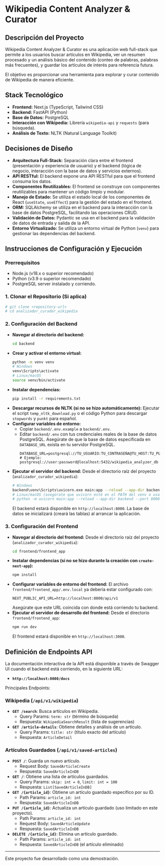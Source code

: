 # Wikipedia Content Analyzer & Curator

## Descripción del Proyecto

Wikipedia Content Analyzer & Curator es una aplicación web full-stack que permite a los usuarios buscar artículos en Wikipedia, ver un resumen procesado y un análisis básico del contenido (conteo de palabras, palabras más frecuentes), y guardar los artículos de interés para referencia futura.

El objetivo es proporcionar una herramienta para explorar y curar contenido de Wikipedia de manera eficiente.

## Stack Tecnológico

*   **Frontend:** Next.js (TypeScript, Tailwind CSS)
*   **Backend:** FastAPI (Python)
*   **Base de Datos:** PostgreSQL
*   **Interacción con Wikipedia:** Librería `wikipedia-api` y `requests` (para búsqueda).
*   **Análisis de Texto:** NLTK (Natural Language Toolkit)

## Decisiones de Diseño

*   **Arquitectura Full-Stack:** Separación clara entre el frontend (presentación y experiencia de usuario) y el backend (lógica de negocio, interacción con la base de datos y servicios externos).
*   **API RESTful:** El backend expone una API RESTful para que el frontend consuma los datos.
*   **Componentes Reutilizables:** El frontend se construye con componentes reutilizables para mantener un código limpio y modular.
*   **Manejo de Estado:** Se utiliza el estado local de los componentes de React (`useState`, `useEffect`) para la gestión del estado en el frontend.
*   **ORM:** SQLAlchemy se utiliza en el backend para la interacción con la base de datos PostgreSQL, facilitando las operaciones CRUD.
*   **Validación de Datos:** Pydantic se usa en el backend para la validación de datos de entrada y salida de la API.
*   **Entorno Virtualizado:** Se utiliza un entorno virtual de Python (`venv`) para gestionar las dependencias del backend.

## Instrucciones de Configuración y Ejecución

### Prerrequisitos

*   Node.js (v18.x o superior recomendado)
*   Python (v3.9 o superior recomendado)
*   PostgreSQL server instalado y corriendo.

### 1. Clonar el Repositorio (Si aplica)

```bash
# git clone <repository-url>
# cd analizador_curador_wikipedia
```

### 2. Configuración del Backend

*   **Navegar al directorio del backend:**
    ```bash
    cd backend
    ```
*   **Crear y activar el entorno virtual:**
    ```bash
    python -m venv venv
    # Windows
    venv\Scripts\activate
    # Linux/macOS
    source venv/bin/activate
    ```
*   **Instalar dependencias:**
    ```bash
    pip install -r requirements.txt
    ```
*   **Descargar recursos de NLTK (si no se hizo automáticamente):**
    Ejecutar el script `temp_nltk_download.py` o el código Python para descargar `stopwords` y `punkt` para español.
*   **Configurar variables de entorno:**
    *   Copiar `backend/.env.example` a `backend/.env`.
    *   Editar `backend/.env` con tus credenciales reales de la base de datos PostgreSQL. Asegúrate de que la base de datos especificada en `DATABASE_URL` exista en tu servidor PostgreSQL.
        ```
        DATABASE_URL=postgresql://TU_USUARIO:TU_CONTRASEÑA@TU_HOST:TU_PUERTO/NOMBRE_BD
        # Ejemplo: postgresql://user:password@localhost:5432/wikipedia_analyzer_db
        ```
*   **Ejecutar el servidor del backend:**
    Desde el directorio raíz del proyecto (`analizador_curador_wikipedia`):
    ```bash
    # Windows
    backend\venv\Scripts\uvicorn.exe main:app --reload --app-dir backend --port 8000
    # Linux/macOS (asegúrate que uvicorn esté en el PATH del venv o usa python -m uvicorn ...)
    # python -m uvicorn main:app --reload --app-dir backend --port 8000
    ```
    El backend estará disponible en `http://localhost:8000`. La base de datos se inicializará (creará las tablas) al arrancar la aplicación.

### 3. Configuración del Frontend

*   **Navegar al directorio del frontend:**
    Desde el directorio raíz del proyecto (`analizador_curador_wikipedia`):
    ```bash
    cd frontend/frontend_app
    ```
*   **Instalar dependencias (si no se hizo durante la creación con `create-next-app`):**
    ```bash
    npm install
    ```
*   **Configurar variables de entorno del frontend:**
    El archivo `frontend/frontend_app/.env.local` ya debería estar configurado con:
    ```
    NEXT_PUBLIC_API_URL=http://localhost:8000/api/v1
    ```
    Asegúrate que este URL coincida con donde está corriendo tu backend.
*   **Ejecutar el servidor de desarrollo del frontend:**
    Desde el directorio `frontend/frontend_app`:
    ```bash
    npm run dev
    ```
    El frontend estará disponible en `http://localhost:3000`.

## Definición de Endpoints API

La documentación interactiva de la API está disponible a través de Swagger UI cuando el backend está corriendo, en la siguiente URL:

*   **`http://localhost:8000/docs`**

Principales Endpoints:

### Wikipedia (`/api/v1/wikipedia`)

*   **`GET /search`**: Busca artículos en Wikipedia.
    *   Query Params: `term: str` (término de búsqueda)
    *   Respuesta: `WikipediaSearchResult` (lista de sugerencias)
*   **`GET /article-details`**: Obtiene detalles y análisis de un artículo.
    *   Query Params: `title: str` (título exacto del artículo)
    *   Respuesta: `ArticleDetail`

### Artículos Guardados (`/api/v1/saved-articles`)

*   **`POST /`**: Guarda un nuevo artículo.
    *   Request Body: `SavedArticleCreate`
    *   Respuesta: `SavedArticleInDB`
*   **`GET /`**: Obtiene una lista de artículos guardados.
    *   Query Params: `skip: int = 0`, `limit: int = 100`
    *   Respuesta: `List[SavedArticleInDB]`
*   **`GET /{article_id}`**: Obtiene un artículo guardado específico por su ID.
    *   Path Params: `article_id: int`
    *   Respuesta: `SavedArticleInDB`
*   **`PUT /{article_id}`**: Actualiza un artículo guardado (uso limitado en este proyecto).
    *   Path Params: `article_id: int`
    *   Request Body: `SavedArticleUpdate`
    *   Respuesta: `SavedArticleInDB`
*   **`DELETE /{article_id}`**: Elimina un artículo guardado.
    *   Path Params: `article_id: int`
    *   Respuesta: `SavedArticleInDB` (el artículo eliminado)

---

Este proyecto fue desarrollado como una demostración.

